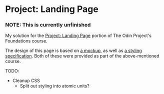 # Project: Landing Page
### NOTE: This is currently unfinished

My solution for the [Project: Landing Page](https://www.theodinproject.com/lessons/foundations-landing-page) portion of The Odin Project's Foundations course.

The design of this page is based on [a mockup](design-mockup.png), as well as [a styling specification](design-spec.png). Both of these were provided as part of the above-mentioned course.

TODO: 
- Cleanup CSS
    - Split out styling into atomic units?
